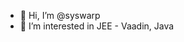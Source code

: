 - 👋 Hi, I’m @syswarp
- 👀 I’m interested in JEE - Vaadin, Java

<!---
syswarp/syswarp is a ✨ special ✨ repository because its `README.md` (this file) appears on your GitHub profile.
You can click the Preview link to take a look at your changes.
--->
